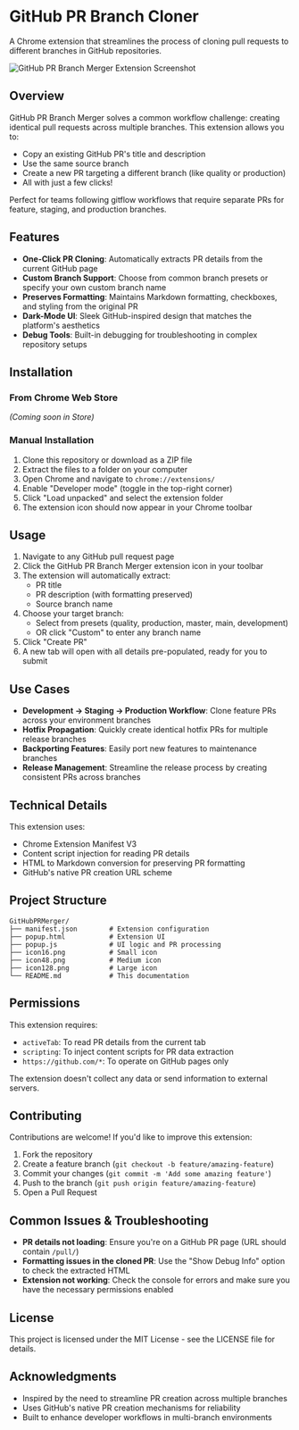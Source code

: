# GitHub PR Branch Cloner

A Chrome extension that streamlines the process of cloning pull requests to different branches in GitHub repositories.

![GitHub PR Branch Merger Extension Screenshot](extension-screenshot.png)

## Overview

GitHub PR Branch Merger solves a common workflow challenge: creating identical pull requests across multiple branches. This extension allows you to:

- Copy an existing GitHub PR's title and description
- Use the same source branch
- Create a new PR targeting a different branch (like quality or production)
- All with just a few clicks!

Perfect for teams following gitflow workflows that require separate PRs for feature, staging, and production branches.

## Features

- **One-Click PR Cloning**: Automatically extracts PR details from the current GitHub page
- **Custom Branch Support**: Choose from common branch presets or specify your own custom branch name
- **Preserves Formatting**: Maintains Markdown formatting, checkboxes, and styling from the original PR
- **Dark-Mode UI**: Sleek GitHub-inspired design that matches the platform's aesthetics
- **Debug Tools**: Built-in debugging for troubleshooting in complex repository setups

## Installation

### From Chrome Web Store
*(Coming soon in Store)*

### Manual Installation
1. Clone this repository or download as a ZIP file
2. Extract the files to a folder on your computer
3. Open Chrome and navigate to `chrome://extensions/`
4. Enable "Developer mode" (toggle in the top-right corner)
5. Click "Load unpacked" and select the extension folder
6. The extension icon should now appear in your Chrome toolbar

## Usage

1. Navigate to any GitHub pull request page
2. Click the GitHub PR Branch Merger extension icon in your toolbar
3. The extension will automatically extract:
   - PR title
   - PR description (with formatting preserved)
   - Source branch name
4. Choose your target branch:
   - Select from presets (quality, production, master, main, development)
   - OR click "Custom" to enter any branch name
5. Click "Create PR"
6. A new tab will open with all details pre-populated, ready for you to submit

## Use Cases

- **Development → Staging → Production Workflow**: Clone feature PRs across your environment branches
- **Hotfix Propagation**: Quickly create identical hotfix PRs for multiple release branches
- **Backporting Features**: Easily port new features to maintenance branches
- **Release Management**: Streamline the release process by creating consistent PRs across branches

## Technical Details

This extension uses:
- Chrome Extension Manifest V3
- Content script injection for reading PR details
- HTML to Markdown conversion for preserving PR formatting
- GitHub's native PR creation URL scheme

## Project Structure

```
GitHubPRMerger/
├── manifest.json        # Extension configuration
├── popup.html           # Extension UI
├── popup.js             # UI logic and PR processing
├── icon16.png           # Small icon
├── icon48.png           # Medium icon
├── icon128.png          # Large icon
└── README.md            # This documentation
```

## Permissions

This extension requires:
- `activeTab`: To read PR details from the current tab
- `scripting`: To inject content scripts for PR data extraction
- `https://github.com/*`: To operate on GitHub pages only

The extension doesn't collect any data or send information to external servers.

## Contributing

Contributions are welcome! If you'd like to improve this extension:

1. Fork the repository
2. Create a feature branch (`git checkout -b feature/amazing-feature`)
3. Commit your changes (`git commit -m 'Add some amazing feature'`)
4. Push to the branch (`git push origin feature/amazing-feature`)
5. Open a Pull Request

## Common Issues & Troubleshooting

- **PR details not loading**: Ensure you're on a GitHub PR page (URL should contain `/pull/`)
- **Formatting issues in the cloned PR**: Use the "Show Debug Info" option to check the extracted HTML
- **Extension not working**: Check the console for errors and make sure you have the necessary permissions enabled

## License

This project is licensed under the MIT License - see the LICENSE file for details.

## Acknowledgments

- Inspired by the need to streamline PR creation across multiple branches
- Uses GitHub's native PR creation mechanisms for reliability
- Built to enhance developer workflows in multi-branch environments
